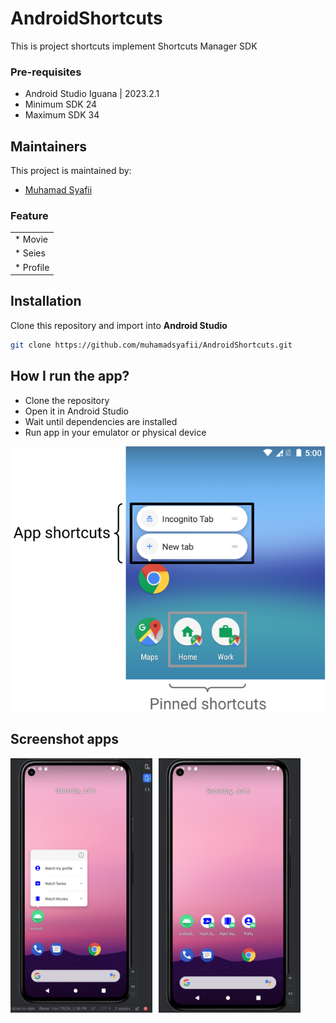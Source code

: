 # AndroidShortcuts
This is project shortcuts implement Shortcuts Manager SDK

### Pre-requisites ###
* Android Studio Iguana | 2023.2.1
* Minimum SDK 24
* Maximum SDK 34

## Maintainers

This project is maintained by:

* [Muhamad Syafii](http://github.com/muhamadsyafii)

### Feature

|               | 
| ------------- | 
| * Movie |
| * Seies |
| * Profile |

## Installation

Clone this repository and import into **Android Studio**

```bash
git clone https://github.com/muhamadsyafii/AndroidShortcuts.git
```

## How I run the app?

- Clone the repository
- Open it in Android Studio
- Wait until dependencies are installed
- Run app in your emulator or physical device

![App Screens](screenshot/pinned-shortcuts.png)

## Screenshot apps

<!-- ![App Screens Shortcuts](screenshot/shortcuts.png) -->
<!-- ![App Screens Shortcuts Pin](screenshot/pin.png) -->

<div style="display: flex; flex-direction: row;">
  <img src="screenshot/shortcuts.png" alt="App Screens Shortcuts" style="width: 45%; margin-right: 10px;">
  <img src="screenshot/pin.png" alt="App Screens Shortcuts Pin" style="width: 45%;">
</div>
